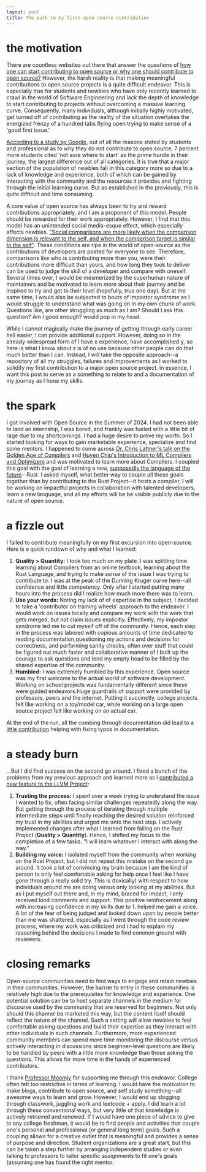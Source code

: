 ```yaml
---
layout: post
title: The path to my first open source contribution 
---
```


# the motivation
There are countless websites out there that answer the questions of [how one can start contributing to open source or why one should contribute to open source?](https://www.freecodecamp.org/news/how-to-contribute-to-open-source-projects-beginners-guide/) However, the harsh reality is that making meaningful contributions to open source projects is a quite difficult endeavor. This is especially true for students and newbies who have only recently learned to crawl in the world of Software Engineering and lack the depth of knowledge to start contributing to projects without overcoming a massive learning curve. Consequently, many individuals, although initially highly motivated, get turned off of contributing as the reality of the situation overtakes the energized frenzy of a hundred tabs flying open trying to make sense of a 'good first issue.'

[According to a study by Google](https://opensource.google/static/documentation/publications/WhatBringsYouToOpenSource_2023.pdf), out of all the reasons stated by students and professional as to why they do not contribute to open source, 7 percent more students cited 'not sure where to start' as the prime hurdle in their journey, the largest difference out of all categories. It is true that a major section of the population of newbies fall in this category more so due to a lack of knowledge and experience, both of which can be gained by interacting with the community and the resources it provides and fighting through the initial learning curve. But as established in the previously, this is quite difficult and time consuming.

A core value of open source has always been to try and reward contributions appropriately, and I am a proponent of this model. People should be rewarded for their work appropriately. However, I find that this model has an unintended social media-esque effect, which especially affects newbies. ["Social comparisons are more likely when the comparison dimension is relevant to the self, and when the comparison target is similar to the self"](https://www.sciencedirect.com/science/article/pii/S2352250X20300464). These conditions are ripe in the world of open-source as the contributions of developers are posted for everyone to see. Therefore, comparisons like who is contributing more than you, were their contributions more difficult than yours, and how long they took to deliver can be used to judge the skill of a developer and compare with oneself. Several times over, I would be mesmerized by the superhuman nature of maintainers and be motivated to learn more about their journey and be inspired to try and get to their level (hopefully, true one day). But at the same time, I would also be subjected to bouts of impostor syndrome as I would struggle to understand what was going on in my own chunk of work. Questions like, are other struggling as much as I am? Should I ask this question? Am I good enough? would pop in my head.

While I cannot magically make the journey of getting through early career hell easier, I can provide additional support. However, doing so in the already widespread form of I have x experience, have accomplished y, so here is what I know about z is of no use because other people can do that much better than I can. Instead, I will take the opposite approach--a repository of all my struggles, failures and improvements as I worked to solidify my first contribution to a major open source project. In essence, I want this post to serve as a something to relate to and a documentation of my journey as I hone my skills.

# the spark
I got involved with Open Source in the Summer of 2024. I had not been able to land an internship, I was bored, and frankly was fueled with a little bit of rage due to my shortcomings. I had a huge desire to prove my worth. So I started looking for ways to gain marketable experience, specialize and find some mentors. I happened to come across [Dr. Chris Lattner's talk on the Golden Age of Compilers](https://www.youtube.com/watch?v=4HgShra-KnY) and [Huyen Chip's Introduction to ML Compilers and Optimizers](https://huyenchip.com/2021/09/07/a-friendly-introduction-to-machine-learning-compilers-and-optimizers.html) and was motivated to learn more about Compilers. I coupled this goal with the goal of learning a new, [supposedly the language of the future](https://www.whitehouse.gov/oncd/briefing-room/2024/02/26/press-release-technical-report/)--Rust. I asked myself, what better way to couple all these goals together than by contributing to the Rust Project--it hosts a compiler, I will be working on impactful projects in collaboration with talented developers, learn a new language, and all my efforts will be be visible publicly due to the nature of open source.
# a fizzle out
I failed to contribute meaningfully on my first excursion into open-source. Here is a quick rundown of why and what I learned:
1. **Quality > Quantity:** I took too much on my plate. I was splitting time learning about Compilers from an online textbook, learning about the Rust Language, and trying to make sense of the issue I was trying to contribute to. I was at the peak of the Dunning Kruger curve here--all confidence and little competency. Only after I started putting many hours into the process did I realize how much more there was to learn.
2. **Use your words:** Noting my lack of of expertise in the subject, I decided to take a 'contributor on training wheels' approach to the endeavor. I would work on issues locally and compare my work with the work that gets merged, but not claim issues explicitly. Effectively, my impostor syndrome led me to cut myself off of the community. Hence, each step in the process was labored with copious amounts of time dedicated to reading documentation,questioning my actions and decisions for correctness, and performing sanity checks, often over stuff that could be figured out much faster and collaborative manner of I built up the courage to ask questions and lend my empty head to be filled by the shared expertise of the community.
3. **Humbled:** I was extremely humbled by this experience. Open source was my first welcome to the actual world of software development. Working on school projects was fundamentally different since these were guided endeavors.Huge guardrails of support were provided by professors, peers and the internet. Putting it succinctly, college projects felt like working on a toy/model car, while working on a large open source project felt like working on an actual car.

At the end of the run, all the combing through documentation did lead to a [little contribution](https://github.com/rust-lang/rustc-dev-guide/pull/2009) helping with fixing typos in documentation.

# a steady burn
...But I did find success on the second go around. I fixed a bunch of the problems from my previous approach and learned more as I [contributed a new feature to the LLVM Project](https://github.com/llvm/llvm-project/pull/109914):
1. **Trusting the process:** I spent over a week trying to understand the issue I wanted to fix, often facing similar challenges repeatedly along the way. But getting through the process of iterating through multiple intermediate steps until finally reaching the desired solution reinforced my trust in my abilities and urged me onto the next step. I actively implemented changes after what I learned from failing on the Rust Project (**Quality > Quantity**). Hence, I shifted my focus to the completion of a few tasks. "I will learn whatever I interact with along the way." 
2. **Building my voice:** I isolated myself from the community when working on the Rust Project, but I did not repeat this mistake on the second go around. It took a lot of convincing my brain because I am the kind of person to only feel comfortable asking for help once I feel like I have gone through a really solid try. This is (toxically) with respect to how individuals around me are doing versus only looking at my abilities. But as I put myself out there and, in my mind, braced for impact, I only received kind comments and support. This positive reinforcement along with increasing confidence in my skills due to 1. helped me gain a voice. A lot of the fear of being judged and looked down upon by people better than me was shattered, especially as I went through the code review process, where my work was criticized and i had to explain my reasoning behind the decisions I made to find common ground with reviewers.

# closing remarks
Open-source communities need to find ways to engage and retain newbies in their communities. However, the barrier to entry in these communities is relatively high due to the prerequisites for knowledge and experience. One potential solution can be to host separate channels in the medium for discourse used by the community that are reserved for beginners. Not only should this channel be marketed this way, but the content itself should reflect the nature of the channel. Such a setting will allow newbies to feel comfortable asking questions and build their expertise as they interact with other individuals in such channels. Furthermore, more experienced community members can spend more time monitoring the discourse versus actively interacting in discussions since beginner-level questions are likely to be handled by peers with a little more knowledge than those asking the questions. This allows for more time in the hands of experienced contributors.

I thank [Professor Moomjy](https://amerstudies.rutgers.edu/people/teaching-faculty/teaching-faculty/thomas-e-moomjy) for supporting me through this endeavor. College often felt too restrictive in terms of learning. I would have the motivation to make blogs, contribute to open source, and self study something--all awesome ways to learn and grow. However, I would end up slogging through classwork, juggling work and leetcode + apply. I did learn a lot through these conventional ways, but very little of that knowledge is actively retrieved and renewed. If I would have one piece of advice to give to any college freshman, it would be to find people and activities that couple one's personal and professional (or general long term) goals. Such a coupling allows for a creative outlet that is meaningful and provides a sense of purpose and direction. Student organizations are a great start, but this can be taken a step further by arranging independent studies or even talking to professors to tailor specific assignments to fit one's goals (assuming one has found the right mentor.
